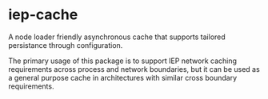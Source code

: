 # iep-cache

A node loader friendly asynchronous cache that supports tailored persistance through configuration.

The primary usage of this package is to support IEP network caching requirements across process and network boundaries, but it can be used as a general purpose cache in architectures with similar cross boundary requirements.
